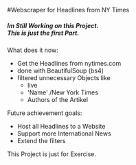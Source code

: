 #Webscraper for Headlines from NY Times

<h5> 
 Im Still Working on this Project. <br>
 This is just the first Part.
</h5>

What does it now:
* Get the Headlines from nytimes.com
* done with BeautifulSoup (bs4)
* filtered unnecessary Objects like
    * live
    * 'Name' /New York Times
    *  Authors of the Artikel
    
Future achievement goals: 
* Host all Headlines to a Website
* Support more International News
* Extend the filters 


This Project is just for Exercise. 

